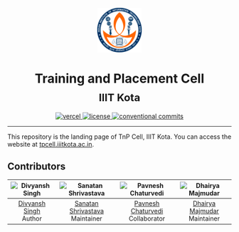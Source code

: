 <!-- markdownlint-disable MD033 MD041 -->
<p align="center">
  <img src="assets/logo.svg" width="100" />
</p>
<h1 align="center">
  Training and Placement Cell
  <br />
  <sub>IIIT Kota</sub>
</h1>

<p align="center">
  <a href="https://tnp-iiit-kota.vercel.app">
    <img
      alt="vercel"
      src="https://img.shields.io/github/deployments/brc-dd/tnp-iiit-kota/production?label=vercel&logo=vercel&style=flat-square"
    />
  </a>
  <a href="LICENSE">
    <img
      alt="license"
      src="https://img.shields.io/github/license/brc-dd/tnp-iiit-kota?style=flat-square"
    />
  </a>
  <a href="https://conventionalcommits.org">
    <img
      alt="conventional commits"
      src="https://img.shields.io/badge/conventional%20commits-1.0.0-yellow.svg?style=flat-square"
    />
  </a>
</p>

---

This repository is the landing page of TnP Cell, IIIT Kota. You can access the website at [tpcell.iiitkota.ac.in][1].

## Contributors

|       ![Divyansh Singh][2]        |         ![Sanatan Shrivastava][4]          |          ![Pavnesh Chaturvedi][6]           |         ![Dhairya Majmudar][8]          |
| :-------------------------------: | :----------------------------------------: | :-----------------------------------------: | :-------------------------------------: |
| [Divyansh Singh][3] <br /> Author | [Sanatan Shrivastava][5] <br /> Maintainer | [Pavnesh Chaturvedi][7] <br /> Collaborator | [Dhairya Majmudar][9] <br /> Maintainer |

[1]: https://tpcell.iiitkota.ac.in
[2]: https://images.weserv.nl/?url=raw.githubusercontent.com/brc-dd/tnp-iiit-kota/main/public/members/divyansh-singh.jpg&h=100&w=100&fit=cover&mask=circle&maxage=7d
[3]: https://github.com/brc-dd
[4]: https://images.weserv.nl/?url=raw.githubusercontent.com/brc-dd/tnp-iiit-kota/main/public/members/sanatan-shrivastava.jpg&h=100&w=100&fit=cover&mask=circle&maxage=7d
[5]: https://github.com/sanatan-shrivastava
[6]: https://images.weserv.nl/?url=raw.githubusercontent.com/brc-dd/tnp-iiit-kota/main/public/members/pavnesh-chaturvedi.jpg&h=100&w=100&fit=cover&mask=circle&maxage=7d
[7]: https://github.com/pc-beast
[8]: https://images.weserv.nl/?url=raw.githubusercontent.com/DhairyaMajmudar/tnp-iiit-kota/main/public/members/dhairya-majmudar.jpg&h=100&w=100&fit=cover&mask=circle&maxage=7d
[9]: https://github.com/DhairyaMajmudar
[10]: https://images.weserv.nl/?url=raw.githubusercontent.com/DhairyaMajmudar/tnp-iiit-kota/main/public/members/ankur-agarwal.jpg&h=100&w=100&fit=cover&mask=circle&maxage=7d
[11]: https://github.com/Ankur6702
